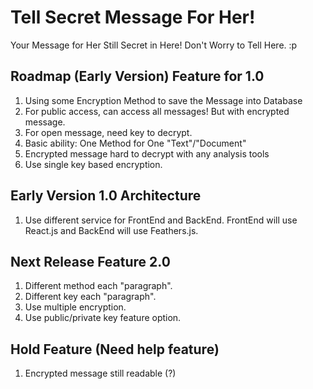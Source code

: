 # Tell Secret Message For Her!
Your Message for Her Still Secret in Here! Don't Worry to Tell Here. :p

## Roadmap (Early Version) Feature for 1.0

1. Using some Encryption Method to save the Message into Database
2. For public access, can access all messages! But with encrypted message.
3. For open message, need key to decrypt.
4. Basic ability: One Method for One "Text"/"Document"
5. Encrypted message hard to decrypt with any analysis tools
6. Use single key based encryption.

## Early Version 1.0 Architecture

1. Use different service for FrontEnd and BackEnd. FrontEnd will use React.js and BackEnd will use Feathers.js.

## Next Release Feature 2.0

1. Different method each "paragraph".
2. Different key each "paragraph".
3. Use multiple encryption.
4. Use public/private key feature option.

## Hold Feature (Need help feature)

1. Encrypted message still readable (?)
